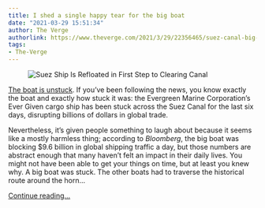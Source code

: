 ```yaml
---
title: I shed a single happy tear for the big boat
date: "2021-03-29 15:51:34"
author: The Verge
authorlink: https://www.theverge.com/2021/3/29/22356465/suez-canal-big-boat-ever-given-stuck-unstuck
tags:
- The-Verge
---
```

<figure>
      <img alt="Suez Ship Is Refloated in First Step to Clearing Canal" src="https://cdn.vox-cdn.com/thumbor/7w9gmKDZy5OUP5hJYb-nZ-zVm_g=/0x0:4000x2667/1310x873/cdn.vox-cdn.com/uploads/chorus_image/image/69042767/1232002859.0.jpg" />
    </figure>

  <p id="muEcZZ"><a href="https://www.nytimes.com/live/2021/03/29/world/suez-canal-stuck-ship">The boat is unstuck</a>. If you’ve been following the news, you know exactly the boat and exactly how stuck it was: the Evergreen Marine Corporation’s Ever Given cargo ship has been stuck across the Suez Canal for the last six days, disrupting billions of dollars in global trade. </p>
<p id="DxeMS1">Nevertheless, it’s given people something to laugh about because it seems like a mostly harmless thing; according to <em>Bloomberg</em>, the big boat was blocking $9.6 billion in global shipping traffic a day, but those numbers are abstract enough that many haven’t felt an impact in their daily lives. You might not have been able to get your things on time, but at least you knew why. A big boat was stuck. The other boats had to traverse the historical route around the horn...</p>
  <p>
    <a href="https://www.theverge.com/2021/3/29/22356465/suez-canal-big-boat-ever-given-stuck-unstuck">Continue reading&hellip;</a>
  </p>